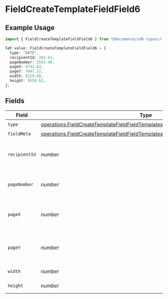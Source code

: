 # FieldCreateTemplateFieldField6

## Example Usage

```typescript
import { FieldCreateTemplateFieldField6 } from "@documenso/sdk-typescript/models/operations";

let value: FieldCreateTemplateFieldField6 = {
  type: "DATE",
  recipientId: 283.62,
  pageNumber: 5592.48,
  pageX: 8742.83,
  pageY: 7047.32,
  width: 6229.68,
  height: 9559.62,
};
```

## Fields

| Field                                                                                                                                                                                    | Type                                                                                                                                                                                     | Required                                                                                                                                                                                 | Description                                                                                                                                                                              |
| ---------------------------------------------------------------------------------------------------------------------------------------------------------------------------------------- | ---------------------------------------------------------------------------------------------------------------------------------------------------------------------------------------- | ---------------------------------------------------------------------------------------------------------------------------------------------------------------------------------------- | ---------------------------------------------------------------------------------------------------------------------------------------------------------------------------------------- |
| `type`                                                                                                                                                                                   | [operations.FieldCreateTemplateFieldFieldTemplatesFieldsRequestRequestBody6Type](../../models/operations/fieldcreatetemplatefieldfieldtemplatesfieldsrequestrequestbody6type.md)         | :heavy_check_mark:                                                                                                                                                                       | N/A                                                                                                                                                                                      |
| `fieldMeta`                                                                                                                                                                              | [operations.FieldCreateTemplateFieldFieldTemplatesFieldsRequestRequestBodyFieldMeta](../../models/operations/fieldcreatetemplatefieldfieldtemplatesfieldsrequestrequestbodyfieldmeta.md) | :heavy_minus_sign:                                                                                                                                                                       | N/A                                                                                                                                                                                      |
| `recipientId`                                                                                                                                                                            | *number*                                                                                                                                                                                 | :heavy_check_mark:                                                                                                                                                                       | The ID of the recipient to create the field for.                                                                                                                                         |
| `pageNumber`                                                                                                                                                                             | *number*                                                                                                                                                                                 | :heavy_check_mark:                                                                                                                                                                       | The page number the field will be on.                                                                                                                                                    |
| `pageX`                                                                                                                                                                                  | *number*                                                                                                                                                                                 | :heavy_check_mark:                                                                                                                                                                       | The X coordinate of where the field will be placed.                                                                                                                                      |
| `pageY`                                                                                                                                                                                  | *number*                                                                                                                                                                                 | :heavy_check_mark:                                                                                                                                                                       | The Y coordinate of where the field will be placed.                                                                                                                                      |
| `width`                                                                                                                                                                                  | *number*                                                                                                                                                                                 | :heavy_check_mark:                                                                                                                                                                       | The width of the field.                                                                                                                                                                  |
| `height`                                                                                                                                                                                 | *number*                                                                                                                                                                                 | :heavy_check_mark:                                                                                                                                                                       | The height of the field.                                                                                                                                                                 |